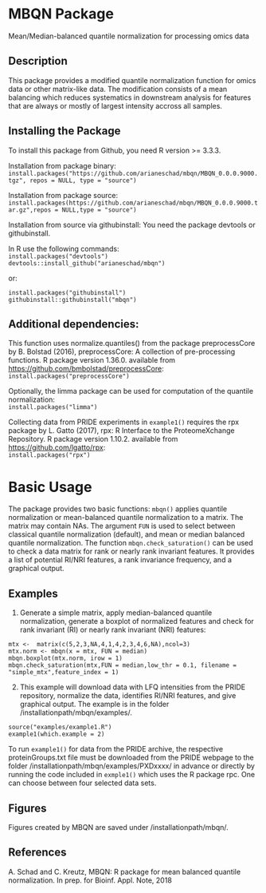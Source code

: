 # MBQN Package
Mean/Median-balanced quantile normalization for processing omics data

## Description
This package provides a modified quantile normalization function for omics data or other matrix-like data. The modification consists of a mean balancing which reduces systematics in downstream analysis for features that are always or mostly of largest intensity accross all samples. 

## Installing the Package

To install this package from Github, you need R version >= 3.3.3.

Installation from package binary: <br/>
`install.packages("https://github.com/arianeschad/mbqn/MBQN_0.0.0.9000.tgz", repos = NULL, type = "source")`

Installation from package source: <br/>
`install.packages(https://github.com/arianeschad/mbqn/MBQN_0.0.0.9000.tar.gz",repos = NULL,type = "source")`

Installation from source via githubinstall: You need the package devtools or githubinstall.<br/>

In R use the following commands:<br/>
`install.packages("devtools")`<br/>
`devtools::install_github("arianeschad/mbqn")`

or:

`install.packages("githubinstall")`<br/>
`githubinstall::githubinstall("mbqn")`

## Additional dependencies: 
This function uses normalize.quantiles() from the package preprocessCore by B. Bolstad (2016),  preprocessCore: A collection of pre-processing functions. R package version 1.36.0. available from https://github.com/bmbolstad/preprocessCore: <br/>
`install.packages("preprocessCore")`

Optionally, the limma package can be used for computation of the quantile normalization: <br/>
`install.packages("limma")`

Collecting data from PRIDE experiments in `example1()` requires the rpx package by L. Gatto (2017), rpx: R Interface to the ProteomeXchange Repository. R package version 1.10.2. available from https://github.com/lgatto/rpx: <br/>
`install.packages("rpx")`

# Basic Usage

The package provides two basic functions: `mbqn()` applies quantile normalization or mean-balanced quantile normalization to a matrix. The matrix may contain NAs. The argument `FUN` is used to select between classical quantile normalization (default), and mean or median balanced quantile normalization. The function `mbqn.check_saturation()` can be used to check a data matrix for rank or nearly rank invariant features. It provides a list of potential RI/NRI features, a rank invariance frequency, and a graphical output. 

## Examples
1. Generate a simple matrix, apply median-balanced quantile normalization, generate a boxplot of normalized features and check for rank invariant (RI) or nearly rank invariant (NRI) features:

`mtx <-  matrix(c(5,2,3,NA,4,1,4,2,3,4,6,NA),ncol=3)`<br/>
`mtx.norm <- mbqn(x = mtx, FUN = median)`<br/>
`mbqn.boxplot(mtx.norm, irow = 1)`<br/>
`mbqn.check_saturation(mtx,FUN = median,low_thr = 0.1, filename = "simple_mtx",feature_index = 1)`

2. This example will download data with LFQ intensities from the PRIDE repository, normalize the data, identifies RI/NRI features, and give graphical output. The example is in the folder /installationpath/mbqn/examples/.

`source("examples/example1.R")`<br/>
`example1(which.example = 2)`

To run `example1()` for data from the PRIDE archive, the respective proteinGroups.txt file must be downloaded from the PRIDE webpage to the folder /installationpath/mbqn/examples/PXDxxxx/ in advance or directly by running the code included in `exmple1()` which uses the R package rpc. One can choose between four selected data sets. 

## Figures
Figures created by MBQN are saved under /installationpath/mbqn/.

## References
A. Schad and C. Kreutz, MBQN: R package for mean balanced quantile normalization. In prep. for Bioinf. Appl. Note, 2018

